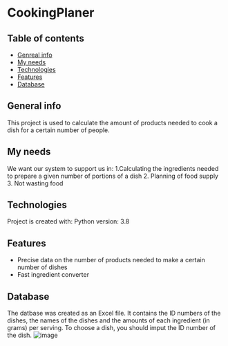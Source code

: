 # CookingPlaner
## Table of contents 
* [Genreal info](#general-info)
* [My needs](#my-needs)
* [Technologies](#technologies)
* [Features](#features)
* [Database](#database)
## General info
This project is used to calculate the amount of products needed to cook a dish for a certain number of people.
## My needs
We want our system to support us in:
1.Calculating the ingredients needed to prepare a given number of portions of a dish
2. Planning of food supply
3. Not wasting food
## Technologies
Project is created with:
Python version: 3.8
## Features
* Precise data on the number of products needed to make a certain number of dishes
* Fast ingredient converter
## Database
The datbase was created as an Excel file. It contains the ID numbers of the dishes, the names of the dishes and the amounts of each ingredient (in  grams) per serving. To choose a dish, you should imput the ID number of the dish.
![image](https://user-images.githubusercontent.com/94456351/144229752-34b43446-7515-4b1b-a231-67cb3b5ffad8.png)

